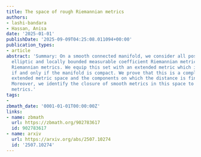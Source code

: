 ```yaml
---
title: The space of rough Riemannian metrics
authors:
- lashi-bandara
- Hassan, Anisa
date: '2025-01-01'
publishDate: '2025-09-09T04:25:08.011094+00:00'
publication_types:
- article
abstract: 'Summary: On a smooth connected manifold, we consider all possible locally
  elliptic and locally bounded measurable coefficient Riemannian metrics called rough
  Riemannian metrics. We equip this set with an extended metric which is connected
  if and only if the manifold is compact. We prove that this is a complete length
  extended metric space and the components on which the distance is finite are path-connected.
  Moreover, we identify the closure of smooth metrics in this space to be continuous
  metrics.'
tags:
- 
zbmath_date: '0001-01-01T00:00:00Z'
links:
- name: zbmath
  url: https://zbmath.org/902783617
  id: 902783617
- name: arxiv
  url: https://arxiv.org/abs/2507.10274
  id: '2507.10274'
---
```

